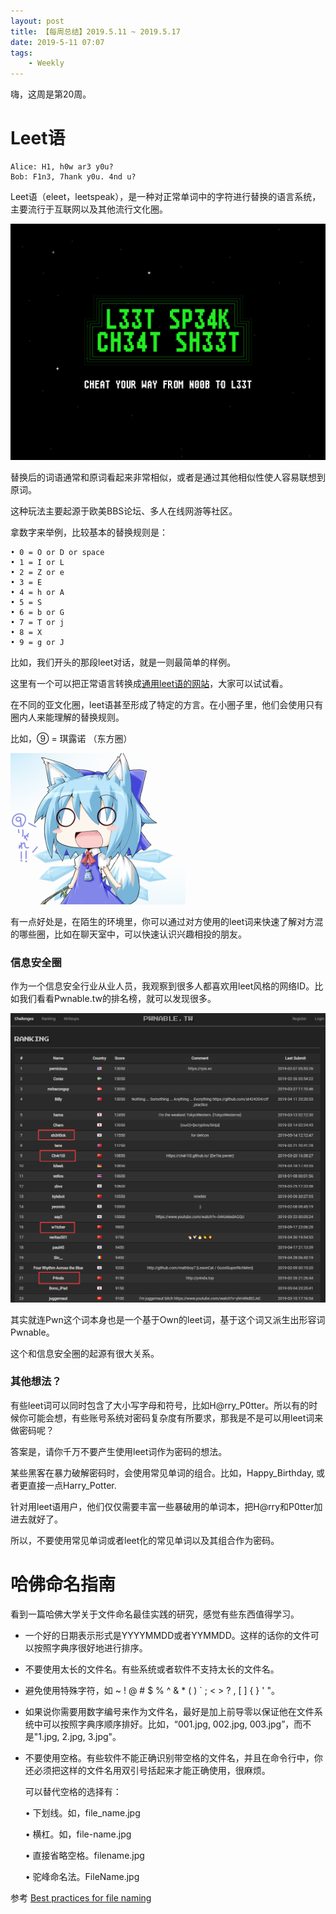 ```yaml
---
layout: post
title: 【每周总结】2019.5.11 ~ 2019.5.17
date: 2019-5-11 07:07
tags:
    - Weekly
---
```


嗨，这周是第20周。

# Leet语

```
Alice: H1, h0w ar3 y0u?
Bob: F1n3, 7hank y0u. 4nd u?
```

Leet语（eleet，leetspeak），是一种对正常单词中的字符进行替换的语言系统，主要流行于互联网以及其他流行文化圈。

![leet](https://raw.githubusercontent.com/plusplus7/solutions/master/weekly/2019/miscs/week20/leet-speak.jpg)

替换后的词语通常和原词看起来非常相似，或者是通过其他相似性使人容易联想到原词。

这种玩法主要起源于欧美BBS论坛、多人在线网游等社区。

拿数字来举例，比较基本的替换规则是：

```
• 0 = O or D or space
• 1 = I or L
• 2 = Z or e
• 3 = E
• 4 = h or A
• 5 = S
• 6 = b or G
• 7 = T or j
• 8 = X
• 9 = g or J
```

比如，我们开头的那段leet对话，就是一则最简单的样例。

这里有一个可以把正常语言转换成[通用leet语的网站](http://1337.me)，大家可以试试看。

在不同的亚文化圈，leet语甚至形成了特定的方言。在小圈子里，他们会使用只有圈内人来能理解的替换规则。

比如，⑨ = 琪露诺 （东方圈）

![cirno](https://raw.githubusercontent.com/plusplus7/solutions/master/weekly/2019/miscs/week20/cirno.png)

有一点好处是，在陌生的环境里，你可以通过对方使用的leet词来快速了解对方混的哪些圈，比如在聊天室中，可以快速认识兴趣相投的朋友。

### 信息安全圈

作为一个信息安全行业从业人员，我观察到很多人都喜欢用leet风格的网络ID。比如我们看看Pwnable.tw的排名榜，就可以发现很多。

![pwnable](https://raw.githubusercontent.com/plusplus7/solutions/master/weekly/2019/miscs/week20/pwnable.png)

其实就连Pwn这个词本身也是一个基于Own的leet词，基于这个词又派生出形容词Pwnable。

这个和信息安全圈的起源有很大关系。

### 其他想法？

有些leet词可以同时包含了大小写字母和符号，比如H@rry_P0tter。所以有的时候你可能会想，有些账号系统对密码复杂度有所要求，那我是不是可以用leet词来做密码呢？

答案是，请你千万不要产生使用leet词作为密码的想法。

某些黑客在暴力破解密码时，会使用常见单词的组合。比如，Happy_Birthday, 或者更直接一点Harry_Potter.

针对用leet语用户，他们仅仅需要丰富一些暴破用的单词本，把H@rry和P0tter加进去就好了。

所以，不要使用常见单词或者leet化的常见单词以及其组合作为密码。


# 哈佛命名指南

看到一篇哈佛大学关于文件命名最佳实践的研究，感觉有些东西值得学习。

* 一个好的日期表示形式是YYYYMMDD或者YYMMDD。这样的话你的文件可以按照字典序很好地进行排序。
* 不要使用太长的文件名。有些系统或者软件不支持太长的文件名。
* 避免使用特殊字符，如  ~ ! @ # $ % ^ & * ( ) ` ; < > ? , [ ] { } ' "。
* 如果说你需要用数字编号来作为文件名，最好是加上前导零以保证他在文件系统中可以按照字典序顺序排好。比如，“001.jpg, 002.jpg, 003.jpg”，而不是"1.jpg, 2.jpg, 3.jpg"。
* 不要使用空格。有些软件不能正确识别带空格的文件名，并且在命令行中，你还必须把这样的文件名用双引号括起来才能正确使用，很麻烦。

	可以替代空格的选择有：

	• 下划线。如，file_name.jpg

	• 横杠。如，file-name.jpg

	• 直接省略空格。filename.jpg

	• 驼峰命名法。FileName.jpg

参考 [Best practices for file naming](https://library.stanford.edu/research/data-management-services/data-best-practices/best-practices-file-naming)